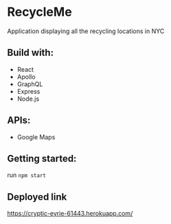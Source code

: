 # RecycleMe

Application displaying all the recycling locations in NYC

## Build with: 

- React
- Apollo
- GraphQL
- Express
- Node.js

## APIs:

- Google Maps 

## Getting started: 

run `npm start` 

## Deployed link

https://cryptic-eyrie-61443.herokuapp.com/

